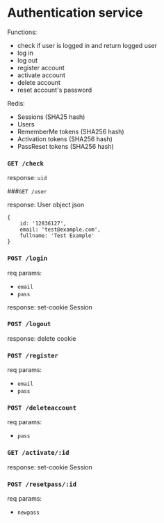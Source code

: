 Authentication service
======================

Functions:

  - check if user is logged in and return logged user
  - log in
  - log out
  - register account
  - activate account
  - delete account
  - reset account's password

Redis:

  - Sessions (SHA25 hash)
  - Users
  - RememberMe tokens (SHA256 hash)
  - Activation tokens (SHA256 hash)
  - PassReset tokens (SHA256 hash)


### `GET /check`

response: `uid`

###`GET /user`

response: User object json

    {
	    id: '12836127',
	    email: 'test@example.com',
	    fullname: 'Test Example'
    }

### `POST /login`

req params:

  - `email`
  - `pass`

response:
set-cookie Session

### `POST /logout`
response:
delete cookie

### `POST /register`
req params:

  - `email`
  - `pass`

### `POST /deleteaccount`

req params:

  - `pass`

### `GET /activate/:id`
response:
set-cookie Session

### `POST /resetpass/:id`

req params:

  - `newpass`
